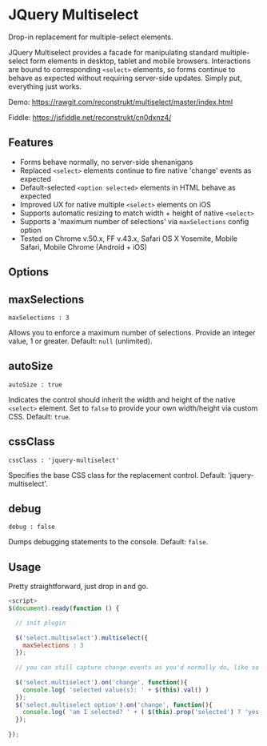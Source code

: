 JQuery Multiselect 
==================================

Drop-in replacement for multiple-select elements.

JQuery Multiselect provides a facade for manipulating standard multiple-select form elements in desktop, tablet and mobile browsers. Interactions are bound to corresponding `<select>` elements, so forms continue to behave as expected without requiring server-side updates. Simply put, everything just works.

Demo: https://rawgit.com/reconstrukt/multiselect/master/index.html 

Fiddle: https://jsfiddle.net/reconstrukt/cn0dxnz4/


Features
--------

 - Forms behave normally, no server-side shenanigans 
 - Replaced `<select>` elements continue to fire native 'change' events as expected  
 - Default-selected `<option selected>` elements in HTML behave as expected  
 - Improved UX for native multiple `<select>` elements on iOS 
 - Supports automatic resizing to match width + height of native `<select>`  
 - Supports a 'maximum number of selections' via `maxSelections` config option
 - Tested on Chrome v.50.x, FF v.43.x, Safari OS X Yosemite, Mobile Safari, Mobile Chrome (Android + iOS)

Options
-------

## maxSelections

    maxSelections : 3 

Allows you to enforce a maximum number of selections. Provide an integer value, 1 or greater. Default: `null` (unlimited). 

## autoSize

    autoSize : true
 
Indicates the control should inherit the width and height of the native `<select>` element. Set to `false` to provide your own width/height via custom CSS. Default: `true`. 

## cssClass

    cssClass : 'jquery-multiselect'
 
Specifies the base CSS class for the replacement control. Default: 'jquery-multiselect'. 

## debug

    debug : false

Dumps debugging statements to the console. Default: `false`. 

Usage
-----

Pretty straightforward, just drop in and go.

```javascript
<script>
$(document).ready(function () {

  // init plugin
  
  $('select.multiselect').multiselect({
    maxSelections : 3
  });
  
  // you can still capture change events as you'd normally do, like so
  
  $('select.multiselect').on('change', function(){
    console.log( 'selected value(s): ' + $(this).val() )
  });
  $('select.multiselect option').on('change', function(){
    console.log( 'am I selected? ' + ( $(this).prop('selected') ? 'yes' : 'no' ) )
  });
  
});
```

